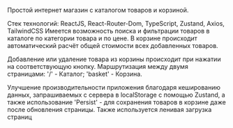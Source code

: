 Простой интернет магазин с каталогом товаров и корзиной.

Стек технологий: ReactJS, React-Router-Dom, TypeScript, Zustand, Axios, TailwindCSS
Имеется возможность поиска и фильтрации товаров в каталоге по категории товара и по цене.
В корзине происходит автоматический расчёт общей стоимости всех добавленных товаров.

Добавление или удаление товара из корзины происходит при нажатии на соответствующую кнопку.
Маршрутизация между двумя страницами: '/' - Каталог; 'basket' - Корзина.

Улучшение производительности приложения благодаря кешированию данных, 
запрашиваемых с сервера в localStorage с помощью Zustand, а также использование 'Persist' - 
для сохранения товаров в корзине даже после обновления страницы. Также используется ленивая загрузка страниц



